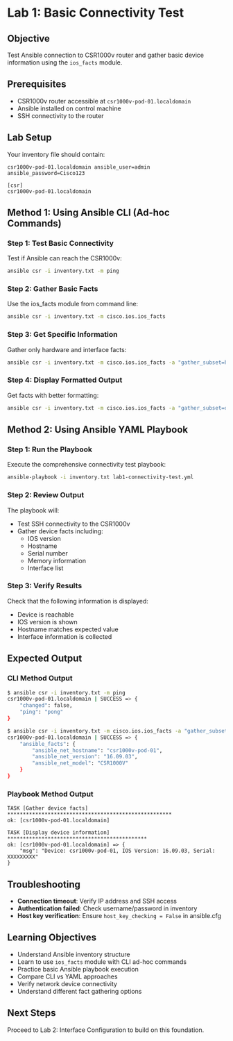 # Lab 1: Basic Connectivity Test

## Objective
Test Ansible connection to CSR1000v router and gather basic device information using the `ios_facts` module.

## Prerequisites
- CSR1000v router accessible at `csr1000v-pod-01.localdomain`
- Ansible installed on control machine
- SSH connectivity to the router

## Lab Setup
Your inventory file should contain:
```
csr1000v-pod-01.localdomain ansible_user=admin ansible_password=Cisco123 

[csr]
csr1000v-pod-01.localdomain
```

## Method 1: Using Ansible CLI (Ad-hoc Commands)

### Step 1: Test Basic Connectivity
Test if Ansible can reach the CSR1000v:
```bash
ansible csr -i inventory.txt -m ping
```

### Step 2: Gather Basic Facts
Use the ios_facts module from command line:
```bash
ansible csr -i inventory.txt -m cisco.ios.ios_facts
```

### Step 3: Get Specific Information
Gather only hardware and interface facts:
```bash
ansible csr -i inventory.txt -m cisco.ios.ios_facts -a "gather_subset=hardware,interfaces"
```

### Step 4: Display Formatted Output
Get facts with better formatting:
```bash
ansible csr -i inventory.txt -m cisco.ios.ios_facts -a "gather_subset=default" --tree /tmp/facts
```

## Method 2: Using Ansible YAML Playbook

### Step 1: Run the Playbook
Execute the comprehensive connectivity test playbook:
```bash
ansible-playbook -i inventory.txt lab1-connectivity-test.yml
```

### Step 2: Review Output
The playbook will:
- Test SSH connectivity to the CSR1000v
- Gather device facts including:
  - IOS version
  - Hostname
  - Serial number
  - Memory information
  - Interface list

### Step 3: Verify Results
Check that the following information is displayed:
- Device is reachable
- IOS version is shown
- Hostname matches expected value
- Interface information is collected

## Expected Output

### CLI Method Output
```bash
$ ansible csr -i inventory.txt -m ping
csr1000v-pod-01.localdomain | SUCCESS => {
    "changed": false,
    "ping": "pong"
}

$ ansible csr -i inventory.txt -m cisco.ios.ios_facts -a "gather_subset=default"
csr1000v-pod-01.localdomain | SUCCESS => {
    "ansible_facts": {
        "ansible_net_hostname": "csr1000v-pod-01",
        "ansible_net_version": "16.09.03",
        "ansible_net_model": "CSR1000V"
    }
}
```

### Playbook Method Output
```
TASK [Gather device facts] *****************************************************
ok: [csr1000v-pod-01.localdomain]

TASK [Display device information] *********************************************
ok: [csr1000v-pod-01.localdomain] => {
    "msg": "Device: csr1000v-pod-01, IOS Version: 16.09.03, Serial: XXXXXXXXX"
}
```

## Troubleshooting
- **Connection timeout**: Verify IP address and SSH access
- **Authentication failed**: Check username/password in inventory
- **Host key verification**: Ensure `host_key_checking = False` in ansible.cfg

## Learning Objectives
- Understand Ansible inventory structure
- Learn to use `ios_facts` module with CLI ad-hoc commands
- Practice basic Ansible playbook execution
- Compare CLI vs YAML approaches
- Verify network device connectivity
- Understand different fact gathering options

## Next Steps
Proceed to Lab 2: Interface Configuration to build on this foundation.